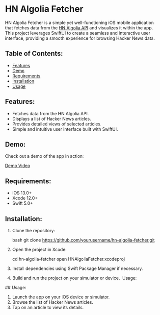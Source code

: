 # HN Algolia Fetcher

HN Algolia Fetcher is a simple yet well-functioning iOS mobile application that fetches data from the [HN Algolia API](http://hn.algolia.com) and visualizes it within the app. This project leverages SwiftUI to create a seamless and interactive user interface, providing a smooth experience for browsing Hacker News data.

## Table of Contents:

- [Features](#features)
- [Demo](#demo)
- [Requirements](#requirements)
- [Installation](#installation)
- [Usage](#usage)

## Features:

- Fetches data from the HN Algolia API.
- Displays a list of Hacker News articles.
- Provides detailed views of selected articles.
- Simple and intuitive user interface built with SwiftUI.

## Demo:

Check out a demo of the app in action:

[Demo Video](https://github.com/mertziya/H4CK3R_news_app/assets/108177583/ddbba0aa-c444-4330-8ecd-2ccfea93d620)

## Requirements:

- iOS 13.0+
- Xcode 12.0+
- Swift 5.0+

## Installation:

1. Clone the repository:

   bash
   git clone https://github.com/yourusername/hn-algolia-fetcher.git

2. Open the project in Xcode:

    cd hn-algolia-fetcher
    open HNAlgoliaFetcher.xcodeproj

3. Install dependencies using Swift Package Manager if necessary.

4. Build and run the project on your simulator or device.
 Usage:

## Usage:

1. Launch the app on your iOS device or simulator.
2. Browse the list of Hacker News articles.
3. Tap on an article to view its details.


